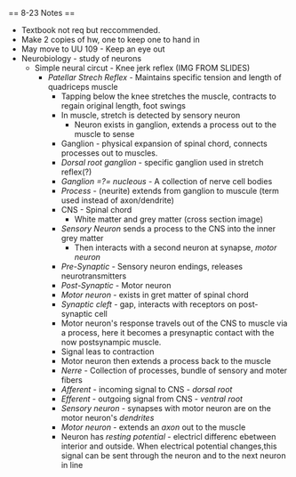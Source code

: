 == 8-23 Notes ==
* Textbook not req but reccommended.
* Make 2 copies of hw, one to keep one to hand in
* May move to UU 109 - Keep an eye out
* Neurobiology - study of neurons
    * Simple neural circut - Knee jerk reflex
        (IMG FROM SLIDES)
        * *Patellar Strech Reflex* - Maintains specific tension and length of quadriceps muscle
            * Tapping below the knee stretches the muscle, contracts to regain original length, foot swings
            * In muscle, stretch is detected by sensory neuron
                * Neuron exists in ganglion, extends a process out to the muscle to sense
            * Ganglion - physical expansion of spinal chord, connects processes out to muscles. 
            * *Dorsal root ganglion* - specific ganglion used in stretch reflex(?)
            * *Ganglion =?= nucleous* - A collection of nerve cell bodies
            * *Process* - (neurite) extends from ganglion to muscule (term used instead of axon/dendrite)
            * CNS - Spinal chord
                * White matter and grey matter (cross section image)
            * *Sensory Neuron* sends a process to the CNS into the inner grey matter
                * Then interacts with a second neuron at synapse, *motor neuron*
            * *Pre-Synaptic* - Sensory neuron endings, releases neurotransmitters
            * *Post-Synaptic* - Motor neuron
            * *Motor neuron* - exists in gret matter of spinal chord
            * *Synaptic cleft* - gap, interacts with receptors on post-synaptic cell
            * Motor neuron's response travels out of the CNS to muscle via a process, here it becomes a presynaptic contact with the now postsynampic muscle.
            * Signal leas to contraction
            * Motor neuron then extends a process back to the muscle
            * *Nerre* - Collection of processes, bundle of sensory and moter fibers
            * *Afferent* - incoming signal to CNS - *dorsal root*
            * *Efferent* - outgoing signal from CNS - *ventral root*
            * *Sensory neuron* - synapses with motor neuron are on the motor neuron's *dendrites*
            * *Motor neuron* - extends an *axon* out to the muscle
            * Neuron has *resting potential* - electricl differenc ebetween interior and outside. When electrical potential changes,this signal can be sent through the neuron and to the next neuron in line
